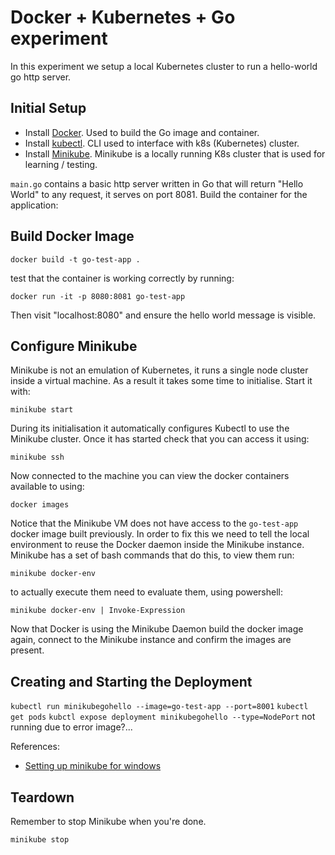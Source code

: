 # Docker + Kubernetes + Go experiment

In this experiment we setup a local Kubernetes cluster to run a hello-world go http server.

## Initial Setup

- Install [Docker](https://www.docker.com/get-started). Used to build the Go image and container.
- Install [kubectl](https://kubernetes.io/docs/tasks/tools/install-kubectl/#install-kubectl-on-windows). CLI used to interface with k8s (Kubernetes) cluster.
- Install [Minikube](https://kubernetes.io/docs/tasks/tools/install-minikube/). Minikube is a locally running K8s cluster that is used for learning / testing.

`main.go` contains a basic http server written in Go that will return "Hello World" to any request, it serves on port 8081. Build the container for the application:

## Build Docker Image

`docker build -t go-test-app .`

test that the container is working correctly by running:

`docker run -it -p 8080:8081 go-test-app`

Then visit "localhost:8080" and ensure the hello world message is visible.

## Configure Minikube

Minikube is not an emulation of Kubernetes, it runs a single node cluster inside a virtual machine. As a result it takes some time to initialise.  Start it with:

`minikube start`

During its initialisation it automatically configures Kubectl to use the Minikube cluster. Once it has started check that you can access it using:

`minikube ssh`

Now connected to the machine you can view the docker containers available to using:

`docker images`

Notice that the Minikube VM does not have access to the `go-test-app` docker image built previously. In order to fix this we need to tell the local environment to reuse the Docker daemon inside the Minikube instance. Minikube has a set of bash commands that do this, to view them run:

`minikube docker-env`

to actually execute them need to evaluate them, using powershell:

`minikube docker-env | Invoke-Expression`

Now that Docker is using the Minikube Daemon build the docker image again, connect to the Minikube instance and confirm the images are present.

## Creating and Starting the Deployment

`kubectl run minikubegohello --image=go-test-app --port=8001`
`kubectl get pods`
`kubctl expose deployment minikubegohello --type=NodePort`
not running due to error image?...

References:
- [Setting up minikube for windows](https://medium.com/@maumribeiro/running-your-own-docker-images-in-minikube-for-windows-ea7383d931f6)

## Teardown

Remember to stop Minikube when you're done.

`minikube stop`
